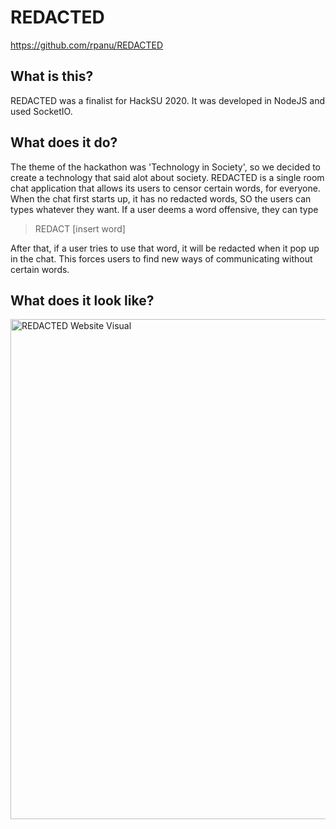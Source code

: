 # REDACTED
https://github.com/rpanu/REDACTED

## What is this?
REDACTED was a finalist for HackSU 2020. It was developed in NodeJS and used SocketIO. 

## What does it do?
The theme of the hackathon was 'Technology in Society', so we decided to create a technology that said alot about society. REDACTED is a single room chat application that allows its users to censor certain words, for everyone. When the chat first starts up, it has no redacted words, SO the users can types whatever they want. If a user deems a word offensive, they can type  

> REDACT [insert word]

After that, if a user tries to use that word, it will be redacted when it pop up in the chat. This forces users to find new ways of communicating without certain words. 

## What does it look like?
<img alt="REDACTED Website Visual" src="https://github.com/rpanu/REDACTED/blob/master/images/redacted.PNG?raw=true" width="800">